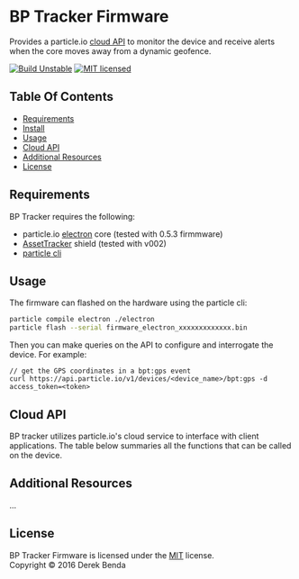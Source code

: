 BP Tracker Firmware
==========

Provides a particle.io [cloud API][cloudapi] to monitor the device and receive alerts when the core moves away from a dynamic geofence.

[![Build Unstable][shield-unstable]](#)
[![MIT licensed][shield-license]](#)



Table Of Contents
-----------------

- [Requirements](#requirements)
- [Install](#install)
- [Usage](#usage)
- [Cloud API](#cloud-api)
- [Additional Resources](#additional-resources)
- [License](#license)

Requirements
-------
BP Tracker requires the following:

  * particle.io [electron][electron] core (tested with 0.5.3 firmmware)
  * [AssetTracker][assetrackershield] shield (tested with v002)
  * [particle cli][particlecli]

Usage
-----

The firmware can flashed on the hardware using the particle cli:

```sh
particle compile electron ./electron
particle flash --serial firmware_electron_xxxxxxxxxxxxx.bin
```

Then you can make queries on the API to configure and interrogate the device.
For example:

```
// get the GPS coordinates in a bpt:gps event
curl https://api.particle.io/v1/devices/<device_name>/bpt:gps -d access_token=<token>

```

Cloud API
-----

BP tracker utilizes particle.io's cloud service to interface with client applications. The table below summaries all the functions
that can be called on the device. <wip>


Additional Resources
-----

...


License
-------

BP Tracker Firmware is licensed under the [MIT][info-license] license.  
Copyright &copy; 2016 Derek Benda


[shield-unstable]: https://img.shields.io/badge/build-unstable-red.svg
[shield-license]: https://img.shields.io/badge/license-MIT-blue.svg

[particlecli]:https://docs.particle.io/guide/getting-started/connect/electron/
[particleio]: https://www.particle.io/
[electron]: https://www.particle.io/products/hardware/electron-cellular-dev-kit
[cloudapi]: https://docs.particle.io/reference/api/
[assetrackershield]: https://docs.particle.io/datasheets/particle-shields/#electron-asset-tracker
[info-license]: LICENSE
